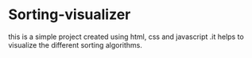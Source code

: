 # Sorting-visualizer
this is a simple project created using html, css and javascript .it helps to visualize the different sorting algorithms.
